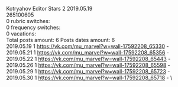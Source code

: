 Kotryahov	Editor Stars 2 2019.05.19\
265100605\
0 rubric switches:\
0 frequency switches:\
0 vacations:\
Total posts amount: 6	Posts dates amount: 6\
2019.05.19 1 https://vk.com/mu_marvel?w=wall-17592208_65330 - \
2019.05.21 1 https://vk.com/mu_marvel?w=wall-17592208_65356 - \
2019.05.22 1 https://vk.com/mu_marvel?w=wall-17592208_65443 - \
2019.05.26 1 https://vk.com/mu_marvel?w=wall-17592208_65598 - \
2019.05.29 1 https://vk.com/mu_marvel?w=wall-17592208_65723 - \
2019.05.30 1 https://vk.com/mu_marvel?w=wall-17592208_65718 - \

